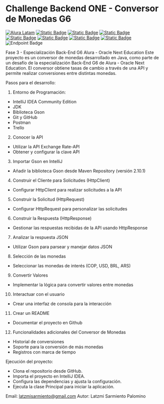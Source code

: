 # Challenge Backend ONE - Conversor de Monedas G6
[![Alura Latam](https://img.shields.io/badge/Alura-Latam-blue?style=flat)](https://www.aluracursos.com/)
[![Static Badge](https://img.shields.io/badge/ONE-Oracle_Next_Education-orange?style=flat&logo=oracle&logoColor=orange)](https://www.oracle.com/co/education/oracle-next-education/) [![Static Badge](https://img.shields.io/badge/IDE-IntelliJ_IDEA-%23ff0534?style=flat&logo=IntelliJ%20IDEA&logoColor=%232196f3)](https://www.jetbrains.com/es-es/idea/) [![Static Badge](https://img.shields.io/badge/Language-Java-%23ff0000?style=flat)](#)
[![Static Badge](https://img.shields.io/badge/Java_Library-Gson_%2F_Json-blue?style=flat&logo=json)](https://mvnrepository.com/artifact/com.google.code.gson/gson)
[![Static Badge](https://img.shields.io/badge/API-Exchange_Rate_API-%23e90000?style=flat)](https://www.exchangerate-api.com/docs/java-currency-api)
[![Static Badge](https://img.shields.io/badge/test-status-%23009929?logo=github)](#)
[![Static Badge](https://img.shields.io/badge/license-MIT-blue)](#)
![Endpoint Badge](https://img.shields.io/endpoint?url=https%3A%2F%2Fhits.dwyl.com%2Fnandojmj%2FAlura_Challenge_Conversor_de_Moneda.json&style=flat&logo=github&color=brightgreen)

Fase 3 - Especialización Back-End G6 Alura - Oracle Next Education
Este proyecto es un conversor de monedas desarrollado en Java, como parte de un desafío de la especialización Back-End G6 de Alura - Oracle Next Education. El conversor obtiene tasas de cambio a través de una API y permite realizar conversiones entre distintas monedas.

Pasos para el desarrollo:
1. Entorno de Programación:
- IntelliJ IDEA Community Edition
- JDK
- Biblioteca Gson
- Git y GitHub
- Postman
- Trello 

2. Conocer la API
- Utilizar la API Exchange Rate-API
- Obtener y configurar la clave API

3. Importar Gson en IntelliJ
- Añadir la biblioteca Gson desde Maven Repository (versión 2.10.1)

4. Construir el Cliente para Solicitudes (HttpClient)
- Configurar HttpClient para realizar solicitudes a la API

5. Construir la Solicitud (HttpRequest)
- Configurar HttpRequest para personalizar las solicitudes

6. Construir la Respuesta (HttpResponse)
- Gestionar las respuestas recibidas de la API usando HttpResponse

7. Analizar la respuesta JSON
- Utilizar Gson para parsear y manejar datos JSON

8. Selección de las monedas
- Seleccionar las monedas de interés (COP, USD, BRL, ARS)

9. Convertir Valores
- Implementar la lógica para convertir valores entre monedas

10. Interactuar con el usuario
- Crear una interfaz de consola para la interacción

11. Crear un README
- Documentar el proyecto en Github

12. Funcionalidades adicionales del Conversor de Monedas
* Historial de conversiones
* Soporte para la conversión de más monedas
* Registros con marca de tiempo

Ejecución del proyecto:
- Clona el repositorio desde GitHub.
- Importa el proyecto en IntelliJ IDEA.
- Configura las dependencias y ajusta la configuración.
- Ejecuta la clase Principal para iniciar la aplicación.

Email: latzmisarmiento@gmail.com
Autor: Latzmi Sarmiento Palomino
